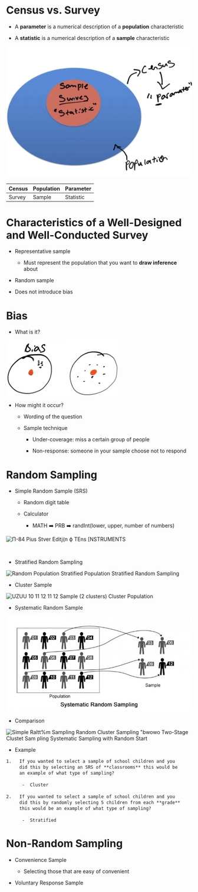 # Census vs. Survey

  -  A **parameter** is a numerical description of a **population**
     characteristic

  -  A **statistic** is a numerical description of a **sample**
     characteristic

 ![C:\\6432CA65\\FE01530B-89BD-4F8B-A3E1-55F12080AD12\_files\\image075.png](./media/image75.png)

| Census | Population | Parameter |
| ------ | ---------- | --------- |
| Survey | Sample     | Statistic |

# Characteristics of a Well-Designed and Well-Conducted Survey

  -  Representative sample
    
      -  Must represent the population that you want to **draw
         inference** about

  -  Random sample

  -  Does not introduce bias

# Bias

  -  What is
 it?

 ![C:\\6432CA65\\FE01530B-89BD-4F8B-A3E1-55F12080AD12\_files\\image076.png](./media/image76.png)

  -  How might it occur?
    
      -  Wording of the question
    
      -  Sample technique
        
          -  Under-coverage: miss a certain group of people
        
          -  Non-response: someone in your sample choose not to respond

# Random Sampling

  -  Simple Random Sample (SRS)
    
      -  Random digit table
    
      -  Calculator
        
          -  MATH ➡️ PRB ➡️ randInt(lower, upper, number of
             numbers)

 ![П-84 Pius Stver Editj(n ф TEns \[NSTRUMENTS ](./media/image77.png)
 
  

  -  Stratified Random Sampling

![Random Population Stratified Population Stratified Random Sampling
](./media/image78.png)

  -  Cluster Sample

 ![UZUU 10 11 12 11 12 Sample (2 clusters) Cluster Population
 ](./media/image79.png)

  -  Systematic Random Sample

![06 Sample Population Systematic Random Sampling ](./media/image80.png)

  -  Comparison

 ![Simple Raltt%m Sampling Random Cluster Sampling "bwowo Two-Stage
 Clustet Sam pling Systematic Sampling with Random Start
 ](./media/image81.png)

  -  Example
    
    1.   If you wanted to select a sample of school children and you
         did this by selecting an SRS of **classrooms** this would be
         an example of what type of sampling?
        
          -  Cluster
    
    2.   If you wanted to select a sample of school children and you
         did this by randomly selecting 5 children from each **grade**
         this would be an example of what type of sampling?
        
          -  Stratified

# Non-Random Sampling

  -  Convenience Sample
    
      -  Selecting those that are easy of convenient

  -  Voluntary Response Sample